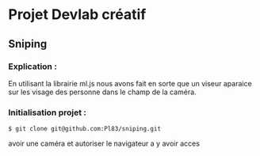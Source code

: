 # Projet Devlab créatif

## Sniping 

### Explication : 
En utilisant la librairie ml.js nous avons fait en sorte que un viseur aparaice sur les visage des personne dans le champ de la caméra.

### Initialisation projet : 
`$ git clone git@github.com:Pl83/sniping.git`

avoir une caméra et autoriser le navigateur a y avoir acces

